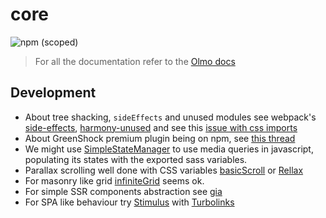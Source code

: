 # core

![npm (scoped)](https://img.shields.io/npm/v/@olmokit/core?style=flat-square&color=FF52DE)

> For all the documentation refer to the [Olmo docs](https://olmokit.github.io/olmokit)

## Development

- About tree shacking, `sideEffects` and unused modules see webpack's [side-effects](https://github.com/webpack/webpack/tree/master/examples/side-effects), [harmony-unused](https://github.com/webpack/webpack/tree/master/examples/harmony-unused) and see this [issue with css imports](https://github.com/webpack/webpack/issues/6741)
- About GreenShock premium plugin being on npm, see [this thread](https://greensock.com/forums/topic/20166-using-club-greensock-perks-in-open-source-projects/)
- We might use [SimpleStateManager](http://www.simplestatemanager.com/index.html) to use media queries in javascript, populating its states with the exported sass variables.
- Parallax scrolling well done with CSS variables [basicScroll](https://github.com/electerious/basicScroll) or [Rellax](https://dixonandmoe.com/rellax/)
- For masonry like grid [infiniteGrid](https://naver.github.io/egjs-infinitegrid/#home) seems ok.
- For simple SSR components abstraction see [gia](https://github.com/giantcz/gia)
- For SPA like behaviour try [Stimulus](https://github.com/stimulusjs/stimulus) with [Turbolinks](https://github.com/turbolinks/turbolinks)
